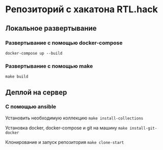 # Репозиторий с хакатона RTL.hack


## Локальное развертывание

### Развертывание с помощью docker-compose

`docker-compose up --build`

### Развертывание с помощью make

`make build`



## Деплой на сервер

### С помощью ansible
Установить необходимую коллекцию 
`make install-collections` 

Установка docker, docker-compose и git на машину
`make install-git-docker`

Клонирование и запуск репозитория
`make clone-start`



